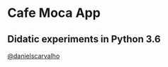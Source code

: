 # Cafe Moca App
## Didatic experiments in Python 3.6

[@danielscarvalho](http://www.twitter.com/danielscarvalho "@danielscarvalho") 

